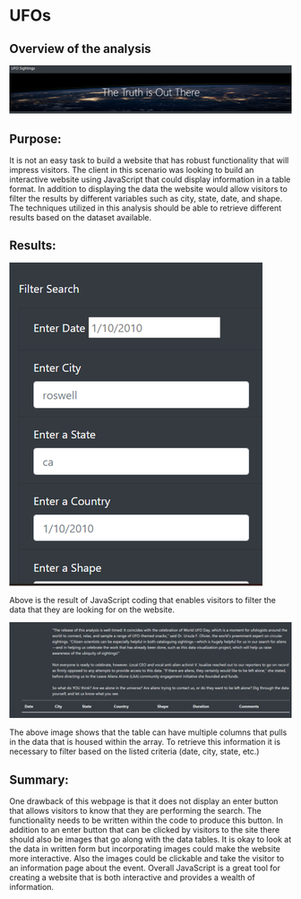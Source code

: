 # UFOs
## Overview of the analysis

![](https://github.com/lightbright832/UFOs/blob/main/Is%20the%20truth%20out%20there.png)

## Purpose:
It is not an easy task to build a website that has robust functionality that will impress visitors. The client in this scenario was looking to build an interactive website using JavaScript that could display information in a table format. In addition to displaying the data the website would allow visitors to filter the results by different variables such as city, state, date, and shape. The techniques utilized in this analysis should be able to retrieve different results based on the dataset available. 
## Results:

![](https://github.com/lightbright832/UFOs/blob/main/filters.png)

Above is the result of JavaScript coding that enables visitors to filter the data that they are looking for on the website. 

![](https://github.com/lightbright832/UFOs/blob/main/results.png)

The above image shows that the table can have multiple columns that pulls in the data that is housed within the array. To retrieve this information it is necessary to filter based on the listed criteria (date, city, state, etc.)

## Summary:

One drawback of this webpage is that it does not display an enter button that allows visitors to know that they are performing the search. The functionality needs to be written within the code to produce this button. 
In addition to an enter button that can be clicked by visitors to the site there should also be images that go along with the data tables. It is okay to look at the data in written form but incorporating images could make the website more interactive. Also the images could be clickable and take the visitor to an information page about the event. Overall JavaScript is a great tool for creating a website that is both interactive and provides a wealth of information. 


